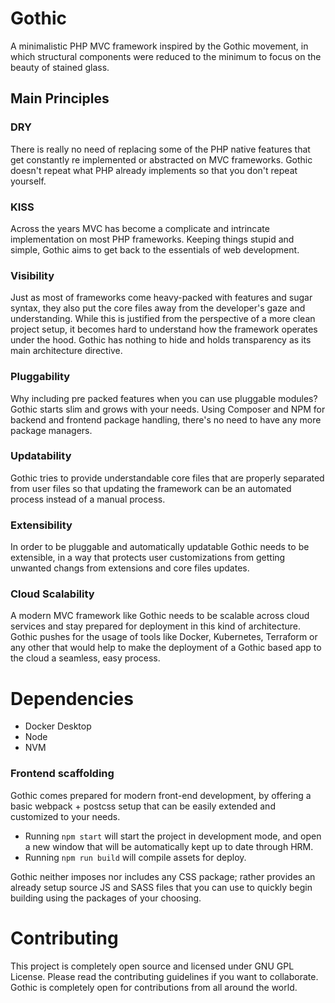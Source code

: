 # Gothic
A minimalistic PHP MVC framework inspired by the Gothic movement, in which structural components were reduced to the minimum to focus on the beauty of stained glass.

## Main Principles

### DRY
There is really no need of replacing some of the PHP native features that get constantly re implemented or abstracted on MVC frameworks. Gothic doesn't repeat what PHP already implements so that you don't repeat yourself.

### KISS
Across the years MVC has become a complicate and intrincate implementation on most PHP frameworks. Keeping things stupid and simple, Gothic aims to get back to the essentials of web development.

### Visibility
Just as most of frameworks come heavy-packed with features and sugar syntax, they also put the core files away from the developer's gaze and understanding. While this is justified from the perspective of a more clean project setup, it becomes hard to understand how the framework operates under the hood. Gothic has nothing to hide and holds transparency as its main architecture directive.

### Pluggability
Why including pre packed features when you can use pluggable modules? Gothic starts slim and grows with your needs. Using Composer and NPM for backend and frontend package handling, there's no need to have any more package managers.

### Updatability
Gothic tries to provide understandable core files that are properly separated from user files so that updating the framework can be an automated process instead of a manual process.

### Extensibility
In order to be pluggable and automatically updatable Gothic needs to be extensible, in a way that protects user customizations from getting unwanted changs from extensions and core files updates.

### Cloud Scalability
A modern MVC framework like Gothic needs to be scalable across cloud services and stay prepared for deployment in this kind of architecture. Gothic pushes for the usage of tools like Docker, Kubernetes, Terraform or any other that would help to make the deployment of a Gothic based app to the cloud a seamless, easy process.

# Dependencies

- Docker Desktop
- Node
- NVM

### Frontend scaffolding

Gothic comes prepared for modern front-end development, by offering a basic webpack + postcss setup that can be easily extended and customized to your needs.

- Running `npm start` will start the project in development mode, and open a new window that will be automatically kept up to date through HRM.
- Running `npm run build` will compile assets for deploy.

Gothic neither imposes nor includes any CSS package; rather provides an already setup source JS and SASS files that you can use to quickly begin building using the packages of your choosing.

# Contributing

This project is completely open source and licensed under GNU GPL License. Please read the contributing guidelines if you want to collaborate. Gothic is completely open for contributions from all around the world.
